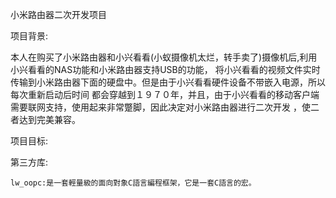 小米路由器二次开发项目

项目背景:

  本人在购买了小米路由器和小兴看看(小蚁摄像机太烂，转手卖了)摄像机后,利用小兴看看的NAS功能和小米路由器支持USB的功能，
将小兴看看的视频文件实时传输到小米路由器下面的硬盘中。但是由于小兴看看硬件设备不带嵌入电源，所以每次重新启动后时间
都会穿越到１９７０年，并且，由于小兴看看的移动客户端需要联网支持，使用起来非常蹩脚，因此决定对小米路由器进行二次开发
，使二者达到完美兼容。

项目目标:

第三方库:

    lw_oopc:是一套輕量級的面向對象C語言編程框架，它是一套C語言的宏。



